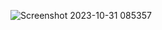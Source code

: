 ![Screenshot 2023-10-31 085357](https://github.com/aravindsr1234/contact-list/assets/138020005/5ef08ee6-0ee6-45a3-b0aa-34a5ce06a6e0)
